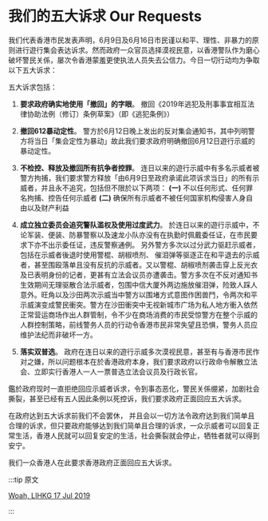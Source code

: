 # 我们的五大诉求 Our Requests

我们代表香港市民发表声明，6月9日及6月16日市民谨以和平、理性、非暴力的原则进行遊行集会表达诉求。然而政府一众官员选择漠视民意，以香港警队作为磨心破坏警民关係，屡次令香港蒙羞更使执法人员失去公信力。今日一切行动均为争取以下五大诉求：

五大诉求包括：

1. **要求政府确实地使用「撤回」的字眼**。  撤回《2019年逃犯及刑事事宜相互法律协助法例（修订）条例草案》（即《逃犯条例》）

2. **撤回612暴动定性**。 警方於6月12日晚上发出的反对集会通知书，其中列明警方将当日「集会定性为暴动」故此我们要求政府明确撤回6月12日遊行示威的暴动定性。

3. **不检控、释放及撤回所有抗争者控罪**。 连日以来的遊行示威中有多名示威者被警方拘捕，我们要求警方释放「由6月9日至政府承诺此项诉求当日」的所有示威者，并且永不追究，包括但不限於以下两项：
  **(一)** 不以任何形式、任何罪名拘捕、控告任何示威者
  **(二)** 确保所有示威者不被任何国家机构侵害人身自由以及财产利益

4. **成立独立委员会追究警队滥权及使用过度武力**。 於连日以来的遊行示威中，不论军装、便装、防暴警察以及速龙小队亦没有在执勤时佩戴委任证，在市民要求下亦不出示委任证，违反警察通例。
另外警方多次以过分武力驱赶示威者，包括在示威者後退时使用警棍、胡椒喷剂、 催泪弹等驱逐正在和平退去的示威者，甚至围殴落单且没有反抗的示威者。又以警棍、胡椒喷剂袭击穿上反光衣及已表明身份的记者，更甚有立法会议员亦遭袭击。警方多次在不反对通知书生效期间无理驱散合法示威者，包围中信大厦外两边施放催泪弹，险致人踩人意外。旺角以及沙田两次示威当中警方以围堵方式意图作困兽鬥，令两次和平示威演变成警民衝突。警方在沙田衝突中无视新城市广场为私人地方衝入依然正常营运商场作出人群管制，令不少在商场消费的市民受惊警方在整个示威的人群控制策略，前线警务人员的行动令香港市民非常失望且恐惧，警务人员应维护法纪而非破坏一方。

5. **落实双普选**。  政府在连日以来的遊行示威多次漠视民意，甚至有与香港市民作对之嫌，所以问题根本在於香港政府本身，我们要求政府以行政命令解散立法会、立即实行香港人一人一票普选立法会议员及行政长官。

鑑於政府现时一直拒绝回应示威者诉求，令到事态恶化，警民关係绷紧，加剧社会撕裂，甚至已经有五人因此条例以死控诉，我们要求政府正面回应五大诉求。

在政府达到五大诉求前我们不会罢休， 并且会以一切方法令政府达到我们简单且合理的诉求，但只要政府能够达到我们简单且合理的诉求，一众示威者可以回复正常生活，香港人民就可以回复安定的生活，社会撕裂就会停止，牺牲者就可以得到安宁。

我们一众香港人在此要求香港政府正面回应五大诉求。

:::tip 原文

[Woah, LIHKG 17 Jul 2019](https://lihkg.com/thread/1327035/)

:::